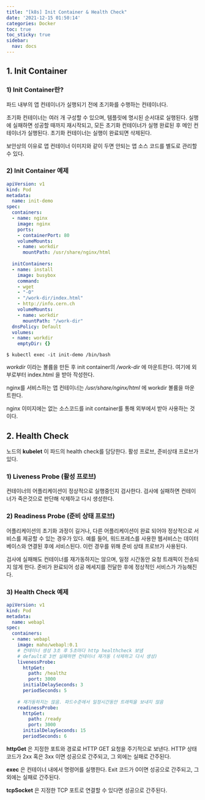 ```yaml
---
title: "[k8s] Init Container & Health Check"
date: '2021-12-15 01:50:14'
categories: Docker
toc: true
toc_sticky: true
sidebar:
  nav: docs
---
```

## 1. Init Container

### 1) Init Container란?

파드 내부의 앱 컨테이너가 실행되기 전에 초기화를 수행하는 컨테이너다. 

초기화 컨테이너는 여러 개 구성할 수 있으며, 템플릿에 명시된 순서대로 실행된다. 실행에 실패하면 성공할 때까지 재시작되고, 모든 초기화 컨테이너가 실행 완료된 후 메인 컨테이너가 실행된다. 초기화 컨테이너는 실행이 완료되면 삭제된다. 

보안상의 이유로 앱 컨테이너 이미지와 같이 두면 안되는 앱 소스 코드를 별도로 관리할 수 있다.



### 2) Init Container 예제

```yaml
apiVersion: v1
kind: Pod
metadata:
  name: init-demo
spec:
  containers:
  - name: nginx
    image: nginx
    ports:
    - containerPort: 80
    volumeMounts:
    - name: workdir
      mountPath: /usr/share/nginx/html
      
  initContainers:
  - name: install
    image: busybox
    command:
    - wget
    - "-O"
    - "/work-dir/index.html"
    - http://info.cern.ch
    volumeMounts:
    - name: workdir
      mountPath: "/work-dir"
  dnsPolicy: Default
  volumes:
  - name: workdir
    emptyDir: {}
```

```shell
$ kubectl exec -it init-demo /bin/bash
```



*workdir* 이라는 볼륨을 만든 후 init container의 */work-dir* 에 마운트한다. 여기에 외부로부터 index.html 을 받아 작성한다.

nginx를 서비스하는 앱 컨테이너는 */usr/share/nginx/html* 에 workdir 볼륨을 마운트한다. 

nginx 이미지에는 없는 소스코드를 init container를 통해 외부에서 받아 사용하는 것이다.



## 2. Health Check

노드의 **kubelet** 이 파드의 health check를 담당한다. 활성 프로브, 준비상태 프로브가 있다.



### 1) Liveness Probe (활성 프로브)

컨테이너의 어플리케이션이 정상적으로 실행중인지 검사한다. 검사에 실패하면 컨테이너가 죽은것으로 판단해 삭제하고 다시 생성한다.



### 2) Readiness Probe (준비 상태 프로브)

어플리케이션의 초기화 과정이 길거나, 다른 어플리케이션이 완료 되어야 정상적으로 서비스를 제공할 수 있는 경우가 있다. 예를 들어, 워드프레스를 사용한 웹서비스는 데이터베이스와 연결된 후에 서비스된다. 이런 경우를 위해 준비 상태 프로브가 사용된다. 

검사에 실패해도 컨테이너를 재가동하지는 않으며, 일정 시간동안 요청 트래픽이 전송되지 않게 한다. 준비가 완료되어 성공 메세지를 전달한 후에 정상적인 서비스가 가능해진다.



### 3) Health Check 예제

```yaml
apiVersion: v1
kind: Pod
metadata:
  name: webapl
spec:
  containers:
  - name: webapl
    image: maho/webapl:0.1
    # 컨테이너 생성 3초 후 5초마다 http healthcheck 보냄
    # default로 3번 실패하면 컨테이너 재가동 (삭제하고 다시 생성)
    livenessProbe:
      httpGet:
        path: /healthz
        port: 3000
      initialDelaySeconds: 3
      periodSeconds: 5
    
    # 재가동하지는 않음. 파드수준에서 일정시간동안 트래픽을 보내지 않음
    readinessProbe:
      httpGet:
        path: /ready
        port: 3000
      initialDelaySeconds: 15
      periodSeconds: 6
```



**httpGet** 은 지정한 포트와 경로로 HTTP GET 요청을 주기적으로 보낸다. HTTP 상태 코드가 2xx 혹은 3xx 이면 성공으로 간주되고, 그 외에는 실패로 간주된다. 

**exec** 은 컨테이너 내에서 명령어를 실행한다. Exit 코드가 0이면 성공으로 간주되고, 그 외에는 실패로 간주된다.

**tcpSocket** 은 지정한 TCP 포트로 연결할 수 있다면 성공으로 간주된다.